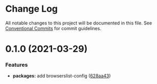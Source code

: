 # Change Log

All notable changes to this project will be documented in this file.
See [Conventional Commits](https://conventionalcommits.org) for commit guidelines.

# 0.1.0 (2021-03-29)


### Features

* **packages:** add browserslist-config ([628aa43](https://github.com/demartini/base-configs/commit/628aa4304cb6f43ad216dbe815463ad225d4466c))

